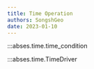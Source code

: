 ```yaml
---
title: Time Operation
authors: SongshGeo
date: 2023-01-10
---
```


:::abses.time.time_condition

:::abses.time.TimeDriver
